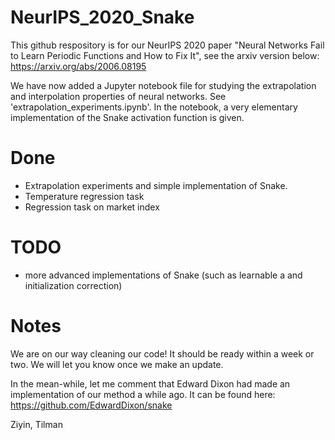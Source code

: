 # NeurIPS_2020_Snake
This github respository is for our NeurIPS 2020 paper "Neural Networks Fail to Learn Periodic Functions and How to Fix It", see the arxiv version below:
https://arxiv.org/abs/2006.08195

We have now added a Jupyter notebook file for studying the extrapolation and interpolation properties of neural networks. See 'extrapolation_experiments.ipynb'.
In the notebook, a very elementary implementation of the Snake activation function is given. 

# Done
- Extrapolation experiments and simple implementation of Snake.
- Temperature regression task
- Regression task on market index

# TODO
- more advanced implementations of Snake (such as learnable a and initialization correction)


# Notes
We are on our way cleaning our code! It should be ready within a week or two. We will let you know once we make an update.

In the mean-while, let me comment that Edward Dixon had made an implementation of our method a while ago. It can be found here:
https://github.com/EdwardDixon/snake

Ziyin, Tilman
